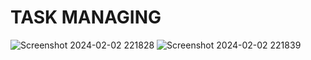 # TASK MANAGING
![Screenshot 2024-02-02 221828](https://github.com/Amisha0971/TASK-MANAGING-PHP/assets/136344215/13853ca8-e66a-4f4e-b779-5f43912e6504)
![Screenshot 2024-02-02 221839](https://github.com/Amisha0971/TASK-MANAGING-PHP/assets/136344215/2ceb8c85-bf1a-4783-af60-fc4ac96661db)
